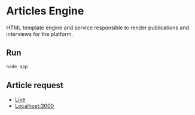 # Articles Engine

HTML template engine and service responsible to render publications and interviews for the platform.

## Run
```js
node app
```
## Article request

  * [Live](http://htmlengine-58445.onmodulus.net/api/publication/56ab0379de6e82ea00ad1bc2/en) 
  * [Localhost:3000](localhost:3000/api/publication/56ab0379de6e82ea00ad1bc2/en)  

